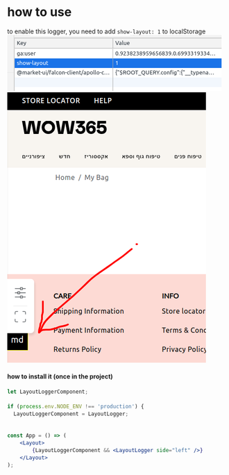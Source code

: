 # how to use

to enable this logger, you need to add `show-layout: 1` to localStorage
![Test Image 1](screenshot1.png)
![Test Image 1](screenshot2.png)

#### how to install it (once in the project)
```jsx harmony
let LayoutLoggerComponent;

if (process.env.NODE_ENV !== 'production') {
  LayoutLoggerComponent = LayoutLogger;


const App = () => (
    <Layout>
        {LayoutLoggerComponent && <LayoutLogger side="left" />}
    </Layout>
);
```
